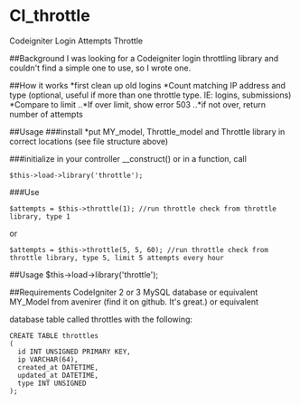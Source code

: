# CI_throttle
Codeigniter Login Attempts Throttle

##Background
I was looking for a Codeigniter login throttling library and couldn't find a simple one to use, so I wrote one.

##How it works
*first clean up old logins
*Count matching IP address and type (optional, useful if more than one throttle type. IE: logins, submissions)
*Compare to limit
..*If over limit, show error 503
..*if not over, return number of attempts

##Usage
###install
*put MY_model, Throttle_model and Throttle library in correct locations (see file structure above)

###initialize
in your controller __construct() or in a function, call 
```
$this->load->library('throttle');
```

###Use
```
$attempts = $this->throttle(1); //run throttle check from throttle library, type 1
```
or
```
$attempts = $this->throttle(5, 5, 60); //run throttle check from throttle library, type 5, limit 5 attempts every hour
```


##Usage
$this->load->library('throttle');

##Requirements
CodeIgniter 2 or 3
MySQL database or equivalent
MY_Model from avenirer (find it on github. It's great.) or equivalent

database table called throttles with the following:
```
CREATE TABLE throttles
(
  id INT UNSIGNED PRIMARY KEY,
  ip VARCHAR(64),
  created_at DATETIME,
  updated_at DATETIME,
  type INT UNSIGNED
);
```
